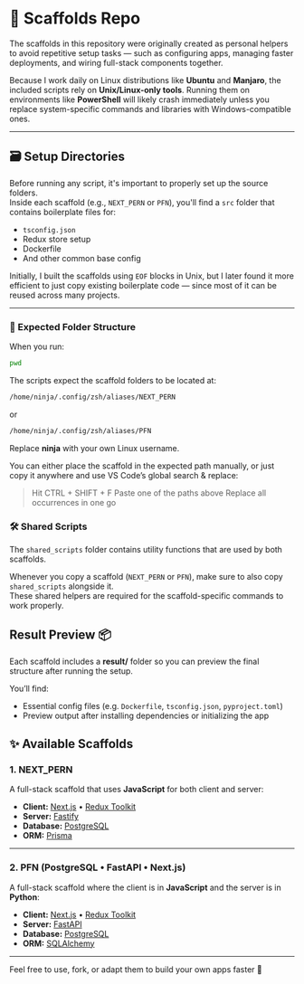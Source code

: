 # 🧪 Scaffolds Repo

The scaffolds in this repository were originally created as personal helpers to avoid repetitive setup tasks — such as configuring apps, managing faster deployments, and wiring full-stack components together.

Because I work daily on Linux distributions like **Ubuntu** and **Manjaro**, the included scripts rely on **Unix/Linux-only tools**. Running them on environments like **PowerShell** will likely crash immediately unless you replace system-specific commands and libraries with Windows-compatible ones.

---

## 🗃️ Setup Directories

Before running any script, it's important to properly set up the source folders.  
Inside each scaffold (e.g., `NEXT_PERN` or `PFN`), you'll find a `src` folder that contains boilerplate files for:

- `tsconfig.json`
- Redux store setup
- Dockerfile
- And other common base config

Initially, I built the scaffolds using `EOF` blocks in Unix, but I later found it more efficient to just copy existing boilerplate code — since most of it can be reused across many projects.

---

### 📂 Expected Folder Structure

When you run:

```bash
pwd
```

The scripts expect the scaffold folders to be located at:

```bash
/home/ninja/.config/zsh/aliases/NEXT_PERN
```

or

```bash
/home/ninja/.config/zsh/aliases/PFN
```

Replace **ninja** with your own Linux username.

You can either place the scaffold in the expected path manually, or just copy it anywhere and use VS Code’s global search & replace:

> Hit CTRL + SHIFT + F
> Paste one of the paths above
> Replace all occurrences in one go

### 🛠️ Shared Scripts

The `shared_scripts` folder contains utility functions that are used by both scaffolds.

Whenever you copy a scaffold (`NEXT_PERN` or `PFN`), make sure to also copy `shared_scripts` alongside it.  
These shared helpers are required for the scaffold-specific commands to work properly.

## Result Preview 📦

Each scaffold includes a **result/** folder so you can preview the final structure after running the setup.

You’ll find:

- Essential config files (e.g. `Dockerfile`, `tsconfig.json`, `pyproject.toml`)
- Preview output after installing dependencies or initializing the app

## ✨ Available Scaffolds

### 1. NEXT_PERN

A full-stack scaffold that uses **JavaScript** for both client and server:

- **Client:** [Next.js](https://nextjs.org/) • [Redux Toolkit](https://redux-toolkit.js.org/)
- **Server:** [Fastify](https://www.fastify.io/)
- **Database:** [PostgreSQL](https://www.postgresql.org/)
- **ORM:** [Prisma](https://www.prisma.io/)

---

### 2. PFN (PostgreSQL • FastAPI • Next.js)

A full-stack scaffold where the client is in **JavaScript** and the server is in **Python**:

- **Client:** [Next.js](https://nextjs.org/) • [Redux Toolkit](https://redux-toolkit.js.org/)
- **Server:** [FastAPI](https://fastapi.tiangolo.com/)
- **Database:** [PostgreSQL](https://www.postgresql.org/)
- **ORM:** [SQLAlchemy](https://www.sqlalchemy.org/)

---

Feel free to use, fork, or adapt them to build your own apps faster 🚀
